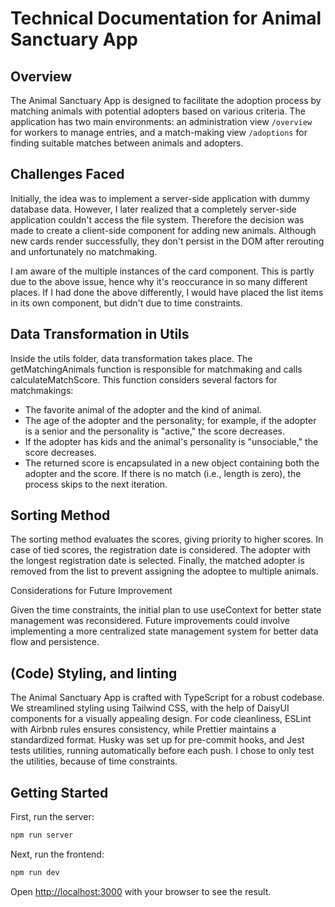# Technical Documentation for Animal Sanctuary App

## Overview

The Animal Sanctuary App is designed to facilitate the adoption process by matching animals with potential adopters based on various criteria. The application has two main environments: an administration view `/overview` for workers to manage entries, and a match-making view `/adoptions` for finding suitable matches between animals and adopters.

## Challenges Faced

Initially, the idea was to implement a server-side application with dummy database data. However, I later realized that a completely server-side application couldn't access the file system. Therefore the decision was made to create a client-side component for adding new animals. Although new cards render successfully, they don't persist in the DOM after rerouting and unfortunately no matchmaking.

I am aware of the multiple instances of the card component. This is partly due to the above issue, hence why it's reoccurance in so many different places. If I had done the above differently, I would have placed the list items in its own component, but didn't due to time constraints.

## Data Transformation in Utils

Inside the utils folder, data transformation takes place. The getMatchingAnimals function is responsible for matchmaking and calls calculateMatchScore. This function considers several factors for matchmakings:

- The favorite animal of the adopter and the kind of animal.
- The age of the adopter and the personality; for example, if the adopter is a senior and the personality is "active," the score decreases.
- If the adopter has kids and the animal's personality is "unsociable," the score decreases.
- The returned score is encapsulated in a new object containing both the adopter and the score. If there is no match (i.e., length is zero), the process skips to the next iteration.

## Sorting Method

The sorting method evaluates the scores, giving priority to higher scores. In case of tied scores, the registration date is considered. The adopter with the longest registration date is selected. Finally, the matched adopter is removed from the list to prevent assigning the adoptee to multiple animals.

Considerations for Future Improvement

Given the time constraints, the initial plan to use useContext for better state management was reconsidered. Future improvements could involve implementing a more centralized state management system for better data flow and persistence.

## (Code) Styling, and linting

The Animal Sanctuary App is crafted with TypeScript for a robust codebase. We streamlined styling using Tailwind CSS, with the help of DaisyUI components for a visually appealing design. For code cleanliness, ESLint with Airbnb rules ensures consistency, while Prettier maintains a standardized format. Husky was set up for pre-commit hooks, and Jest tests utilities, running automatically before each push. I chose to only test the utilities, because of time constraints.


## Getting Started

First, run the server:

```bash
npm run server
```

Next, run the frontend:

```bash
npm run dev
```

Open [http://localhost:3000](http://localhost:3000) with your browser to see the result.




